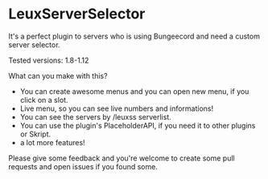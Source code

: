 # LeuxServerSelector
It's a perfect plugin to servers who is using Bungeecord and need a custom server selector.

Tested versions: 1.8-1.12

What can you make with this?
 - You can create awesome menus and you can open new menu, if you click on a slot.
 - Live menu, so you can see live numbers and informations!
 - You can see the servers by /leuxss serverlist.
 - You can use the plugin's PlaceholderAPI, if you need it to other plugins or Skript.
 - a lot more features!


Please give some feedback and you're welcome to create some pull requests and open issues if you found some.
